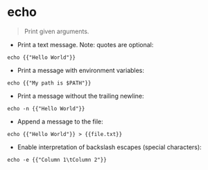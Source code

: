 # echo

> Print given arguments.

- Print a text message. Note: quotes are optional:

`echo {{"Hello World"}}`

- Print a message with environment variables:

`echo {{"My path is $PATH"}}`

- Print a message without the trailing newline:

`echo -n {{"Hello World"}}`

- Append a message to the file:

`echo {{"Hello World"}} > {{file.txt}}`

- Enable interpretation of backslash escapes (special characters):

`echo -e {{"Column 1\tColumn 2"}}`
